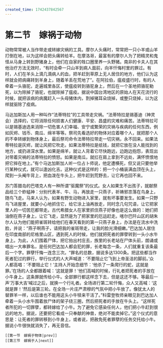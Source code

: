 ```yaml
---
created_time: 1742437842567
---
```

# 第二节　嫁祸于动物

动物常常被人当作带走或转嫁灾祸的工具。摩尔人头痛时，常常把一只小羊或山羊打倒在地，以为这样会把头痛转给羊。在摩洛哥，最富有的摩尔人为了把精灵和鬼怪从马身上转到野猪身上，他们在自家的牲口圈里养一头野猪。南非的卡夫人在其他治疗方法无效时，“有时会牵一只山羊到病人面前，向羊忏悔村里的罪过。有时，人们在羊头上滴几滴病人的血，把羊赶到草原上无人居住的地方，他们认为这样就会把病痛转到羊身上，随着羊丢在荒地了”。在阿拉伯，瘟疫盛行时，有的人牵着一头骆驼，走遍城里各区，使瘟疫转到骆驼身上，然后在一个圣地把骆驼勒死，以为除掉了骆驼，也就除掉了瘟疫。据说中国台湾地区的原始人在天花流行的时候，就把该病的病魔赶入一头母猪体内，割掉猪耳朵烧掉，或整只烧掉，以为这样就驱除了疫病。

马达加斯加人用一种叫作“法蒂特拉”的工具带走灾祸。“法蒂特拉是锡基迪（神灵会）选择的，它将消除任何损害人们健康、平安、昌盛的灾难和痛苦。法蒂特拉可以是锡基迪选来消除一切危害人们幸福、安宁或繁荣的灾祸与疾病的任何东西，例如灰烬、钱币、南瓜、绵羊等等。祭司先看选好的物体对应着哪个人，就把那个人的不幸转嫁到物体身上，最后祭司命令法蒂特拉带走一切灾祸，永不回来。如果法蒂特拉是灰烬，就让风把它吹走。如果法蒂特拉是纸钱，就把它放在没人能找到的地方，或扔进深水里。如果是绵羊，就让人背着它尽快跑远，边跑边抱怨，表现出对带着灾祸的法蒂特拉的愤怒。如果是南瓜，就扛在肩上拿到不远处，满怀愤恨地把它摔在地上。”有个马达加斯加人听一位占卜师说，他定遭横死，但又说只要他举行某种仪式，就可以逢凶化吉。这种仪式是这样的：把一个小桶装满血顶在头上，爬到一头阉牛背上，把血泼在牛头上，把牛赶到荒野去，让它再也回不来。

苏门答腊岛的巴塔克人有一种所谓“驱魔祭”的仪式。女人如果生不出孩子，就献祭品给三个蚱蜢神：分别代表羊、牛、马，再放走一只燕子，祈祷邪祟落在鸟身上，随鸟飞走。马来人认为，如果有野生动物进入家里，就有坏事要发生。如果一只野鸟飞进屋里，就要小心地抓住它，给它涂上油再放走，同时念几句咒语，让它把家里人的一切苦厄都带走。古代希腊女人在家里抓住燕子好像也是这么做的：她们把油倒在燕子身上，让它飞走，显然是为了把家里的厄运赶走。喀尔巴阡山区的胡朱尔人认为他们能把雀斑转给他们在春天看到的第一只燕子身上，办法是在流水中洗脸，并说：“燕子啊燕子，请把我的雀斑带走，让我的脸光滑细嫩。”巴达加人居住在印度南部的尼格里山区，遇到死人的时候，他们就把死者的罪孽转到一头小水牛身上。为此，人们围着尸体，把它抬出村庄去，族里的长老站在尸体头前，朗诵或唱出一大串罪名，是任何巴达加人都会犯的罪，长老每念一条，人们就重复该条最后一个字。罪孽忏悔一连念三次。“罪名的总数，据说多达1300条。把这些都当作死者犯过的罪行，举行仪式的人大声喊道：‘不要阻止它飞到上帝圣洁的脚前。’众人都高唱：‘不要阻止它！’主持人开始念细节：‘他杀了一条爬行的蛇，这就是罪。’在场的人全都跟着喊：‘这就是罪！’他们高喊的时候，行礼者把死者的手放在小牛身上。这条罪就传给小牛。全部罪行都这样念下去，但是这还不够。等最后一声‘万事大吉’喊过之后，就换一个行礼者。全场进行第二轮忏悔，众人又高喊：‘这就是罪！’然后是第三轮。在全场一片庄严肃穆的气氛中把小牛放了。像犹太人的替罪羊一样，以后谁也不能用这头小牛犊来干活了。”科雷登牧师亲眼见到巴达加人牵着一头小水牛围着放尸体的架子绕三圈，然后把死者的手放在牛头上。“这样死者所犯的一切罪孽，都转嫁给了小牛。为了避免它感染任何人，他们把小牛赶到很远的地方。据说，还要把它看成一只奉献的神兽，绝对不能卖掉它。”这个仪式的意思是：让死者的罪转移到小牛身上，或者说，把赦免死者罪孽的任务交托给小牛。据说小牛很快就消失了，再无音信。

```booknav
[[第一节　嫁祸于物体|prev]]
[[第三节　嫁祸于人|next]]
```